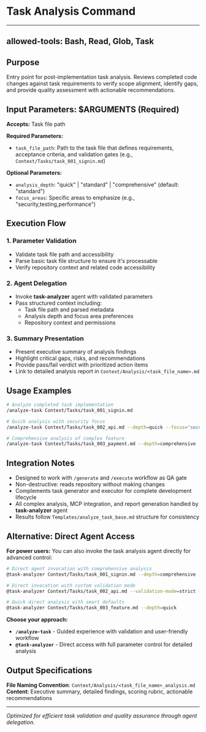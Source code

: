 # Task Analysis Command

---
allowed-tools: Bash, Read, Glob, Task
---

## Purpose
Entry point for post-implementation task analysis. Reviews completed code changes against task requirements to verify scope alignment, identify gaps, and provide quality assessment with actionable recommendations.

## Input Parameters: $ARGUMENTS (Required)
**Accepts:** Task file path

**Required Parameters:**
- `task_file_path`: Path to the task file that defines requirements, acceptance criteria, and validation gates (e.g., `Context/Tasks/task_001_signin.md`)

**Optional Parameters:**
- `analysis_depth`: "quick" | "standard" | "comprehensive" (default: "standard")
- `focus_areas`: Specific areas to emphasize (e.g., "security,testing,performance")

## Execution Flow

### 1. Parameter Validation
- Validate task file path and accessibility
- Parse basic task file structure to ensure it's processable
- Verify repository context and related code accessibility

### 2. Agent Delegation
- Invoke **task-analyzer** agent with validated parameters
- Pass structured context including:
  - Task file path and parsed metadata
  - Analysis depth and focus area preferences
  - Repository context and permissions

### 3. Summary Presentation
- Present executive summary of analysis findings
- Highlight critical gaps, risks, and recommendations
- Provide pass/fail verdict with prioritized action items
- Link to detailed analysis report in `Context/Analysis/<task_file_name>.md`

## Usage Examples

```bash
# Analyze completed task implementation
/analyze-task Context/Tasks/task_001_signin.md

# Quick analysis with security focus
/analyze-task Context/Tasks/task_002_api.md --depth=quick --focus="security,testing"

# Comprehensive analysis of complex feature
/analyze-task Context/Tasks/task_003_payment.md --depth=comprehensive
```

## Integration Notes

- Designed to work with `/generate` and `/execute` workflow as QA gate
- Non-destructive: reads repository without making changes
- Complements task generator and executor for complete development lifecycle
- All complex analysis, MCP integration, and report generation handled by **task-analyzer** agent
- Results follow `Templates/analyze_task_base.md` structure for consistency

## Alternative: Direct Agent Access

**For power users:** You can also invoke the task analysis agent directly for advanced control:

```bash
# Direct agent invocation with comprehensive analysis
@task-analyzer Context/Tasks/task_001_signin.md --depth=comprehensive --focus="security,testing" --parallel-research=6

# Direct invocation with custom validation mode
@task-analyzer Context/Tasks/task_002_api.md --validation-mode=strict --evidence-level=exhaustive

# Quick direct analysis with smart defaults
@task-analyzer Context/Tasks/task_003_feature.md --depth=quick
```

**Choose your approach:**
- **`/analyze-task`** - Guided experience with validation and user-friendly workflow
- **`@task-analyzer`** - Direct access with full parameter control for detailed analysis

## Output Specifications

**File Naming Convention**: `Context/Analysis/<task_file_name>_analysis.md`
**Content**: Executive summary, detailed findings, scoring rubric, actionable recommendations

---

*Optimized for efficient task validation and quality assurance through agent delegation.*
